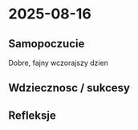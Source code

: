 # 2025-08-16

## Samopoczucie
Dobre, fajny wczorajszy dzien

## Wdziecznosc / sukcesy

## Refleksje

